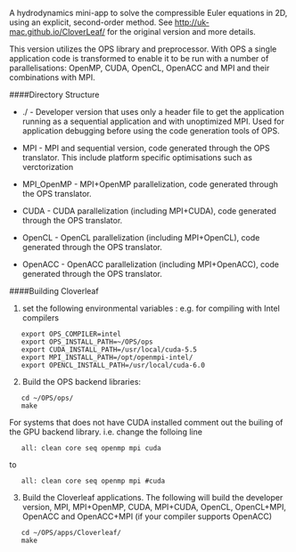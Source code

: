 A hydrodynamics mini-app to solve the compressible Euler equations in 2D,
using an explicit, second-order method. See http://uk-mac.github.io/CloverLeaf/
for the original version and more details.

This version utilizes the OPS library and preprocessor. With OPS a single
application code is transformed to enable it to be run with a number of
parallelisations: OpenMP, CUDA, OpenCL, OpenACC and MPI and their
combinations with MPI.

####Directory Structure

* ./ - Developer version that uses only a header file to get the application
running as a sequential application and with unoptimized MPI. Used for application
debugging before using the code generation tools of OPS.

* MPI - MPI and sequential version, code generated through the OPS translator. This
include platform specific optimisations such as verctorization

* MPI_OpenMP - MPI+OpenMP parallelization, code generated through the OPS translator.

* CUDA - CUDA parallelization (including MPI+CUDA), code generated through the OPS translator.

* OpenCL - OpenCL parallelization (including MPI+OpenCL), code generated through the OPS translator.

* OpenACC - OpenACC parallelization (including MPI+OpenACC), code generated through the OPS translator.

####Building Cloverleaf

1. set the following environmental variables : e.g. for compiling with Intel compilers
```
   export OPS_COMPILER=intel
   export OPS_INSTALL_PATH=~/OPS/ops
   export CUDA_INSTALL_PATH=/usr/local/cuda-5.5
   export MPI_INSTALL_PATH=/opt/openmpi-intel/
   export OPENCL_INSTALL_PATH=/usr/local/cuda-6.0
```
2. Build the OPS backend libraries:
```
   cd ~/OPS/ops/
   make
```
   For systems that does not have CUDA installed comment out the builing of the GPU backend library.
   i.e. change the folloing line
```
   all: clean core seq openmp mpi cuda
```
   to
```
   all: clean core seq openmp mpi #cuda
```

3. Build the Cloverleaf applications. The following will build the developer version, MPI, MPI+OpenMP, CUDA, MPI+CUDA, OpenCL, OpenCL+MPI, OpenACC and OpenACC+MPI (if your compiler supports OpenACC)
```
   cd ~/OPS/apps/Cloverleaf/
   make
```

